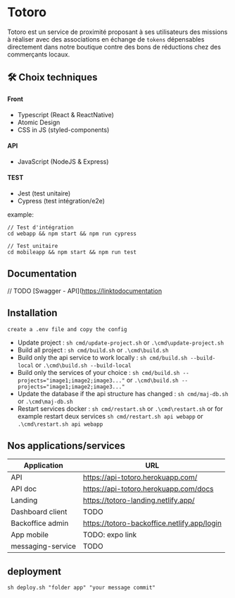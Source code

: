 # Totoro

Totoro est un service de proximité proposant à ses utilisateurs des missions à réaliser avec des associations en échange de `tokens` dépensables directement dans notre boutique contre des bons de réductions chez des commerçants locaux.

## 🛠 Choix techniques

#### Front

- Typescript (React & ReactNative)
- Atomic Design
- CSS in JS (styled-components)

#### API

- JavaScript (NodeJS & Express)

#### TEST

- Jest (test unitaire)
- Cypress (test intégration/e2e)

example:

```code
// Test d'intégration
cd webapp && npm start && npm run cypress

// Test unitaire
cd mobileapp && npm start && npm run test
```

## Documentation

// TODO
[Swagger - API]([https://linktodocumentation](https://api-totoro.herokuapp.com/docs)

## Installation

`create a .env file and copy the config`

- Update project : `sh cmd/update-project.sh` or `.\cmd\update-project.sh`
- Build all project : `sh cmd/build.sh` or `.\cmd\build.sh`
- Build only the api service to work locally : `sh cmd/build.sh --build-local` or `.\cmd\build.sh --build-local`
- Build only the services of your choice : `sh cmd/build.sh --projects="image1;image2;image3..."` or `.\cmd\build.sh --projects="image1;image2;image3..."`
- Update the database if the api structure has changed : `sh cmd/maj-db.sh` or `.\cmd\maj-db.sh`
- Restart services docker : `sh cmd/restart.sh` or `.\cmd\restart.sh` or for example restart deux services `sh cmd/restart.sh api webapp` or `.\cmd\restart.sh api webapp`

## Nos applications/services

 | **Application** | **URL**                              |
|-----------------|---------------------------------------|
| API             | https://api-totoro.herokuapp.com/     |
| API doc         | https://api-totoro.herokuapp.com/docs |
| Landing         | https://totoro-landing.netlify.app/   |
| Dashboard client    | TODO   |
| Backoffice admin    | https://totoro-backoffice.netlify.app/login   |
| App mobile    | TODO: expo link   |
| messaging-service    | TODO   |


## deployment

`sh deploy.sh "folder app" "your message commit"`
